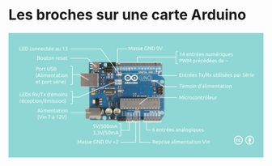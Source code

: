 # Les broches sur une carte Arduino

![](img/Arduino_explications.png "Les broches sur une carte Arduino")
